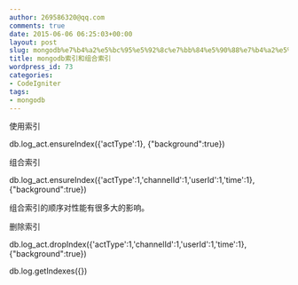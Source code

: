 ```yaml
---
author: 269586320@qq.com
comments: true
date: 2015-06-06 06:25:03+00:00
layout: post
slug: mongodb%e7%b4%a2%e5%bc%95%e5%92%8c%e7%bb%84%e5%90%88%e7%b4%a2%e5%bc%95
title: mongodb索引和组合索引
wordpress_id: 73
categories:
- CodeIgniter
tags:
- mongodb
---
```






使用索引


  


db.log_act.ensureIndex({'actType':1}, {"background":true})

  


组合索引

  


db.log_act.ensureIndex({'actType':1,'channelId':1,'userId':1,'time':1}, {"background":true})

  


组合索引的顺序对性能有很多大的影响。

  


  


删除索引

  


db.log_act.dropIndex({'actType':1,'channelId':1,'userId':1,'time':1}, {"background":true})

  


db.log.getIndexes({})
